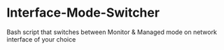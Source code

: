 # Interface-Mode-Switcher
Bash script that switches between Monitor &amp; Managed mode on network interface of your choice 
